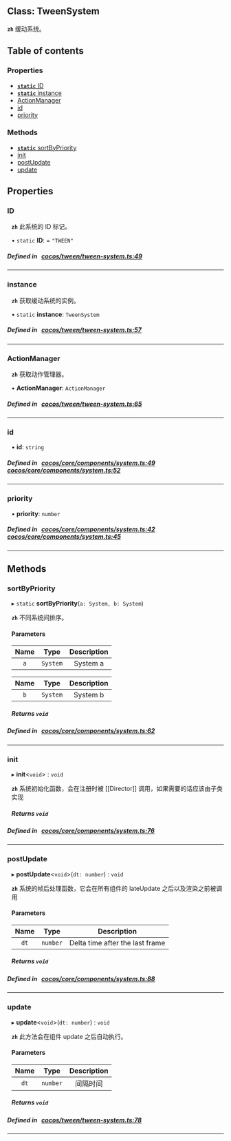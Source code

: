 
## Class: TweenSystem














**`zh`** 
缓动系统。



<div class="table-of-content">
<h2>Table of contents</h2>


### Properties

- [ **`static`**  ID](#ID)
- [ **`static`**  instance](#instance)
- [ ActionManager](#ActionManager)
- [ id](#id)
- [ priority](#priority)

### Methods

- [ **`static`**  sortByPriority](#sortByPriority)
- [ init](#init)
- [ postUpdate](#postUpdate)
- [ update](#update)
</div>

## Properties


### ID
<div style="margin-left: 10px;">




**`zh`** 
此系统的 ID 标记。





• `static` **ID**:
  = `"TWEEN"`
</div>

##### Defined in &nbsp;   [cocos/tween/tween-system.ts:49](https://github.com/cocos-creator/engine/blob/c7bf6b8a9/cocos/tween/tween-system.ts#L49)&nbsp;


___


### instance
<div style="margin-left: 10px;">




**`zh`** 
获取缓动系统的实例。





• `static` **instance**:
`TweenSystem` 
</div>

##### Defined in &nbsp;   [cocos/tween/tween-system.ts:57](https://github.com/cocos-creator/engine/blob/c7bf6b8a9/cocos/tween/tween-system.ts#L57)&nbsp;


___


### ActionManager
<div style="margin-left: 10px;">




**`zh`** 
获取动作管理器。





•  **ActionManager**:
 ``ActionManager`` 
</div>

##### Defined in &nbsp;   [cocos/tween/tween-system.ts:65](https://github.com/cocos-creator/engine/blob/c7bf6b8a9/cocos/tween/tween-system.ts#L65)&nbsp;


___


### id
<div style="margin-left: 10px;">




•  **id**:
 ``string`` 
</div>

##### Defined in &nbsp;   [cocos/core/components/system.ts:49](https://github.com/cocos-creator/engine/blob/c7bf6b8a9/cocos/core/components/system.ts#L49)&nbsp;   [cocos/core/components/system.ts:52](https://github.com/cocos-creator/engine/blob/c7bf6b8a9/cocos/core/components/system.ts#L52)&nbsp;


___


### priority
<div style="margin-left: 10px;">




•  **priority**:
 ``number`` 
</div>

##### Defined in &nbsp;   [cocos/core/components/system.ts:42](https://github.com/cocos-creator/engine/blob/c7bf6b8a9/cocos/core/components/system.ts#L42)&nbsp;   [cocos/core/components/system.ts:45](https://github.com/cocos-creator/engine/blob/c7bf6b8a9/cocos/core/components/system.ts#L45)&nbsp;


___

<!---->
## Methods

### sortByPriority
<div style="margin-left: 10px;">

▸ `static`  **sortByPriority**(`a: System, b: System`)




**`zh`** 不同系统间排序。




<!---->

#### Parameters

| Name | Type | Description |
| :------: | :------: | :------: |
| `a` | `System` | System a  |

| Name | Type | Description |
| :------: | :------: | :------: |
| `b` | `System` | System b  |



##### Returns `void`




</div>

##### Defined in &nbsp;   [cocos/core/components/system.ts:62](https://github.com/cocos-creator/engine/blob/c7bf6b8a9/cocos/core/components/system.ts#L62)&nbsp;
___
### init
<div style="margin-left: 10px;">

▸   **init**<`void`\> : `void`




**`zh`** 系统初始化函数，会在注册时被 [[Director]] 调用，如果需要的话应该由子类实现





<!---->
<!--    #### Returns `void` -->
<!---->


##### Returns `void`




</div>

##### Defined in &nbsp;   [cocos/core/components/system.ts:76](https://github.com/cocos-creator/engine/blob/c7bf6b8a9/cocos/core/components/system.ts#L76)&nbsp;
___
### postUpdate
<div style="margin-left: 10px;">

▸   **postUpdate**<`void`\>(`dt: number`) : `void`




**`zh`** 系统的帧后处理函数，它会在所有组件的 lateUpdate 之后以及渲染之前被调用




<!---->
<!--    #### Returns `void` -->
<!---->

#### Parameters

| Name | Type | Description |
| :------: | :------: | :------: |
| `dt` | `number` | Delta time after the last frame  |



##### Returns `void`




</div>

##### Defined in &nbsp;   [cocos/core/components/system.ts:88](https://github.com/cocos-creator/engine/blob/c7bf6b8a9/cocos/core/components/system.ts#L88)&nbsp;
___
### update
<div style="margin-left: 10px;">

▸   **update**<`void`\>(`dt: number`) : `void`




**`zh`** 
此方法会在组件 update 之后自动执行。




<!---->
<!--    #### Returns `void` -->
<!---->

#### Parameters

| Name | Type | Description |
| :------: | :------: | :------: |
| `dt` | `number` | 间隔时间  |



##### Returns `void`




</div>

##### Defined in &nbsp;   [cocos/tween/tween-system.ts:78](https://github.com/cocos-creator/engine/blob/c7bf6b8a9/cocos/tween/tween-system.ts#L78)&nbsp;
___
<!---->



